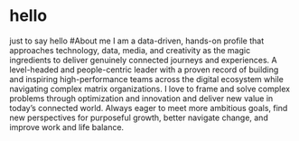 # hello
just to say hello
#About me
I am a data-driven, hands-on profile that approaches technology, data, media, and creativity as the magic ingredients to deliver genuinely connected journeys and experiences. A level-headed and people-centric leader with a proven record of building and inspiring high-performance teams across the digital ecosystem while navigating complex matrix organizations.
I love to frame and solve complex problems through optimization and innovation and deliver new value in today’s connected world.
Always eager to meet more ambitious goals, find new perspectives for purposeful growth, better navigate change, and improve work and life balance.
